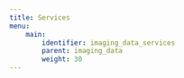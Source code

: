 ```yaml
---
title: Services
menu:
    main:
        identifier: imaging_data_services
        parent: imaging_data
        weight: 30
---
```

